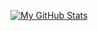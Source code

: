 [![My GitHub Stats](https://github-readme-stats.vercel.app/api/?username=toghrul-nasirli&count_private=true&theme=midnight-purple&show_icons=true&hide_border=true)]()
